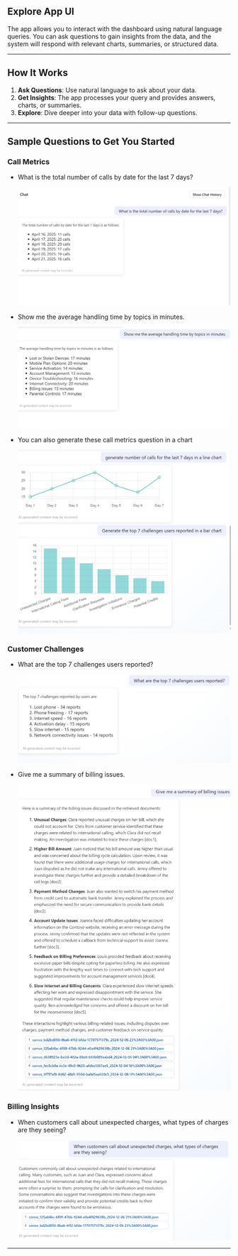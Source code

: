 ## Explore App UI

The app allows you to interact with the dashboard using natural language queries. You can ask questions to gain insights from the data, and the system will respond with relevant charts, summaries, or structured data.

---

## **How It Works**
1. **Ask Questions**: Use natural language to ask about your data.
2. **Get Insights**: The app processes your query and provides answers, charts, or summaries.
3. **Explore**: Dive deeper into your data with follow-up questions.

---

## **Sample Questions to Get You Started** 

### **Call Metrics**
- What is the total number of calls by date for the last 7 days?

    ![image](../img/numer_of_calls.png)

- Show me the average handling time by topics in minutes.

    ![image](../img/avg_time_handling.png)

-  You can also generate these call metrics question in a chart

    ![image](../img/chart_screenshot.png)

### **Customer Challenges**
- What are the top 7 challenges users reported?

    ![image](../img/top_challenge.png)

- Give me a summary of billing issues.

    ![image](../img/billing_summary.png)

### **Billing Insights**
- When customers call about unexpected charges, what types of charges are they seeing?

    ![image](../img/common_calls.png)

---

